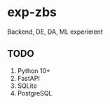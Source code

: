 # exp-zbs
Backend, DE, DA, ML experiment

## TODO ##

1. Python 10+
2. FastAPI
3. SQLite
4. PostgreSQL
